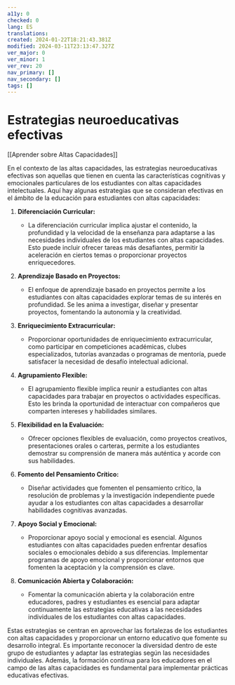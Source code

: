 ```yaml
---
a11y: 0
checked: 0
lang: ES
translations: 
created: 2024-01-22T18:21:43.381Z
modified: 2024-03-11T23:13:47.327Z
ver_major: 0
ver_minor: 1
ver_rev: 20
nav_primary: []
nav_secondary: []
tags: []
---
```

# Estrategias neuroeducativas efectivas

[[Aprender sobre Altas Capacidades]]

En el contexto de las altas capacidades, las estrategias neuroeducativas efectivas son aquellas que tienen en cuenta las características cognitivas y emocionales particulares de los estudiantes con altas capacidades intelectuales. Aquí hay algunas estrategias que se consideran efectivas en el ámbito de la educación para estudiantes con altas capacidades:

1. **Diferenciación Curricular:**
   - La diferenciación curricular implica ajustar el contenido, la profundidad y la velocidad de la enseñanza para adaptarse a las necesidades individuales de los estudiantes con altas capacidades. Esto puede incluir ofrecer tareas más desafiantes, permitir la aceleración en ciertos temas o proporcionar proyectos enriquecedores.

2. **Aprendizaje Basado en Proyectos:**
   - El enfoque de aprendizaje basado en proyectos permite a los estudiantes con altas capacidades explorar temas de su interés en profundidad. Se les anima a investigar, diseñar y presentar proyectos, fomentando la autonomía y la creatividad.

3. **Enriquecimiento Extracurricular:**
   - Proporcionar oportunidades de enriquecimiento extracurricular, como participar en competiciones académicas, clubes especializados, tutorías avanzadas o programas de mentoría, puede satisfacer la necesidad de desafío intelectual adicional.

4. **Agrupamiento Flexible:**
   - El agrupamiento flexible implica reunir a estudiantes con altas capacidades para trabajar en proyectos o actividades específicas. Esto les brinda la oportunidad de interactuar con compañeros que comparten intereses y habilidades similares.

5. **Flexibilidad en la Evaluación:**
   - Ofrecer opciones flexibles de evaluación, como proyectos creativos, presentaciones orales o carteras, permite a los estudiantes demostrar su comprensión de manera más auténtica y acorde con sus habilidades.

6. **Fomento del Pensamiento Crítico:**
   - Diseñar actividades que fomenten el pensamiento crítico, la resolución de problemas y la investigación independiente puede ayudar a los estudiantes con altas capacidades a desarrollar habilidades cognitivas avanzadas.

7. **Apoyo Social y Emocional:**
   - Proporcionar apoyo social y emocional es esencial. Algunos estudiantes con altas capacidades pueden enfrentar desafíos sociales o emocionales debido a sus diferencias. Implementar programas de apoyo emocional y proporcionar entornos que fomenten la aceptación y la comprensión es clave.

8. **Comunicación Abierta y Colaboración:**
   - Fomentar la comunicación abierta y la colaboración entre educadores, padres y estudiantes es esencial para adaptar continuamente las estrategias educativas a las necesidades individuales de los estudiantes con altas capacidades.

Estas estrategias se centran en aprovechar las fortalezas de los estudiantes con altas capacidades y proporcionar un entorno educativo que fomente su desarrollo integral. Es importante reconocer la diversidad dentro de este grupo de estudiantes y adaptar las estrategias según las necesidades individuales. Además, la formación continua para los educadores en el campo de las altas capacidades es fundamental para implementar prácticas educativas efectivas.